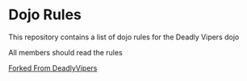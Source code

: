 Dojo Rules
==========

This repository contains a list of dojo rules for the Deadly Vipers dojo

All members should read the rules

[Forked From DeadlyVipers](https://github.com/deadlyvipers)
